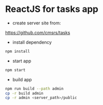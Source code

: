 # ReactJS for tasks app

* create server site from:

<https://github.com/cmsrs/tasks>

* install dependency

```bash
npm install
```

* start app

```bash
npm start
```

* build app

```bash
npm run build --path admin
cp -r build admin
cp -r admin <server_path>/public
```

